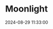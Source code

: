 ---
layout: post
title: Moonlight
summary: 
date: '2024-08-29 11:33:00'
tags: [PC, Tools, Windows]
---
